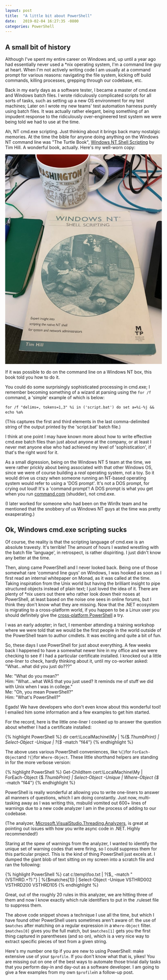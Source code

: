 ```yaml
---
layout: post
title:  "A little bit about PowerShell"
date:   2019-02-04 16:27:35 -0800
categories: PowerShell
---
```

## A small bit of history

Although I've spent my entire career on Windows and, up until a year ago had essentially never used a *nix operating system, I'm a command line guy at heart. When I'm not actively writing code I am usually at a command prompt for various reasons: navigating the file system, kicking off build commands, killing processes, grepping through our codebase, etc.

Back in my early days as a software tester, I became a master of cmd.exe and Windows batch files. I wrote ridiculously complicated scripts for all sorts of tasks, such as setting up a new OS environment for my test machines; Later on I wrote my new teams' test automation harness purely using batch files. It was actually rather elegant, being something of an impudent response to the ridiculously over-engineered test system we were being told we had to use at the time.

Ah, NT cmd.exe scripting. Just thinking about it brings back many nostalgic memories. At the time the bible for anyone doing anything on the Windows NT command line was "The Turtle Book", [Windows NT Shell Scripting](https://www.amazon.com/Windows-Shell-Scripting-Timothy-Hill/dp/1578700477/ref=sr_1_1?ie=UTF8&amp;qid=1549313218&amp;sr=8-1&amp;keywords=Windows+NT+Shell+Scripting) by Tim Hill. A wonderful book, actually. Here's my well-worn copy:

![The Turtle Book](/images/TurtleBook1.jpg)

If it was possible to do on the command line on a Windows NT box, this book told you how to do it.

You could do some surprisingly sophisticated processing in cmd.exe; I remember becoming something of a wizard at parsing using the `for /f` command, a 'simple' example of which is below:

    for /f "delims=, tokens=1,3" %i in ('script.bat') do set a=%i-%j && echo %a%

(This captures the first and third elements in the last comma-delimited string of the output printed by the 'script.bat' batch file.)

I think at one point I may have known more about how to write effective cmd.exe batch files than just about anyone at the company, or at least I never met anyone else who had achieved my level of 'sophistication', if that's the right word for it.

As a small digression, being on the Windows NT 5 team at the time, we were rather prickly about being associated with that other Windows OS, since we were of course building a *real* operating system, not a toy. So it would drive us crazy when someone running an NT-based operating system would refer to using a 'DOS prompt'. It's not a DOS prompt, for crying out loud! It's a 'command prompt'! A DOS prompt is what you get when you run [command.com](https://en.wikipedia.org/wiki/COMMAND.COM) (shudder), not cmd.exe.

(I later worked for someone who had been on the Win9x team and he mentioned that the snobbery of us Windows NT guys at the time was pretty exasperating.)

## Ok, Windows cmd.exe scripting sucks

Of course, the reality is that the scripting language of cmd.exe is an absolute travesty. It's terrible! The amount of hours I wasted wrestling with the batch file 'language', in retrospect, is rather dispiriting. I just didn't know any better at the time.

Then, along came PowerShell and I never looked back. Being one of those somewhat rare 'command line guys' on Windows, I was hooked as soon as I first read an internal whitepaper on Monad, as it was called at the time. Taking inspiration from the Unix world but having the brilliant insight to pipe structured objects instead of plain text; I just loved the idea of it. There are plenty of *nix users out there who rather look down their noses at PowerShell, at least based on the noise one sees in online forums, but I think they don't know what they are missing. Now that the .NET ecosystem is migrating to a cross-platform world, if you happen to be a Linux user you should definitely give the <a href="https://aka.ms/pscore6">cross-platform PowerShell</a> a try.

<p>I was an early adopter; in fact, I remember attending a training workshop where we were told that we would be the first people in the world outside of the PowerShell team to author cmdlets. It was exciting and quite a bit of fun.</p>

<p>So, these days I use PowerShell for just about everything. A few weeks back I happened to have a somewhat newer hire in my office and we were checking to see if I had a particular certificate installed. I knocked out a little one-liner to check, hardly thinking about it, until my co-worker asked: "What...what did you just do???" </p>

<p>Me: "What do you mean?"<br>Him: "What...what WAS that you just used? It reminds me of stuff we did with Unix when I was in college."<br>Me: "Oh, you mean PowerShell?"<br>Him: "What's PowerShell?"<br></p>

<p>Egads! We have developers who don't even know about this wonderful tool! I emailed him some information and a few examples to get him started.</p>

<p>For the record, here is the little one-liner I cooked up to answer the question about whether I had a certificate installed:</p>

{% highlight PowerShell %}
dir cert:\LocalMachine\My | %{$_.ThumbPrint} | Select-Object -Unique | ?{$_ -match "f44"}
{% endhighlight %}

<p>The above uses various PowerShell conveniences, like <code>%{}</code>for <code>ForEach-Object</code>and <code>?{}</code>for <code>Where-Object</code>. These little shorthand helpers are standing in for the more verbose version:<p>

{% highlight PowerShell %}
Get-ChildItem cert:\LocalMachine\My | ForEach-Object {$_.ThumbPrint} | Select-Object -Unique 
| Where-Object {$_ -match "f44"}
{% endhighlight %}

<p>PowerShell is really wonderful at allowing you to write one-liners to answer all manners of questions, which I am doing constantly. Just now, multi-tasking away as I was writing this, msbuild vomited out 600+ lines of warnings due to a new code analyzer I am in the process of adding to our codebase. </p>

<p>(The analyzer, <a href="https://www.nuget.org/packages/Microsoft.VisualStudio.Threading.Analyzers/">Microsoft.VisualStudio.Threading.Analyzers</a>, is great at pointing out issues with how you write async code in .NET. Highly recommended!)</p>

<p>Staring at the spew of warnings from the analyzer, I wanted to identify the unique set of warning codes that were firing, so I could suppress them for this particular project. This is the kind of thing PowerShell just excels at. I dumped the giant blob of text sitting on my screen into a scratch file and ran the following:</p>

{% highlight PowerShell %}
cat c:\temp\foo.txt | ?{$_ -match "(VSTHRD.+?):"} | %{$matches[1]} | Select-Object -Unique
VSTHRD002
VSTHRD200
VSTHRD105
{% endhighlight %}

<p>Great, out of the roughly 20 rules in this analyzer, we are hitting three of them and now I know exactly which rule identifiers to put in the .ruleset file to suppress them.</p>

<p>The above code snippet shows a technique I use all the time, but which I have found other PowerShell users sometimes aren't aware of: the use of <code>$matches</code> after matching on a regular expression in a <code>Where-Object</code> filter. <code>$matches[0]</code> gives you the full match, but <code>$matches[1]</code> gets you the first thing captured in parentheses (and so on), which is a very nice way to extract specific pieces of text from a given string.</p>

<p>Here's my number one tip if you are new to using PowerShell: make extensive use of your <code>$profile</code>. If you don't know what that is, yikes! You are missing out on one of the best ways to automate those trivial daily tasks that you perform day-in and day-out as a software developer. I am going to give a few examples from my own <code>$profile</code>in a follow-up post.</p>